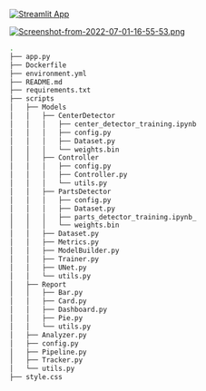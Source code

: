 [![Streamlit App](https://static.streamlit.io/badges/streamlit_badge_black_white.svg)](https://rraphaell-mouse-behaviour-tracker-app-so205q.streamlitapp.com/)

[![Screenshot-from-2022-07-01-16-55-53.png](https://i.postimg.cc/SNLbm4ng/Screenshot-from-2022-07-01-16-55-53.png)](https://postimg.cc/GHp5jZJD)

```bash
.
├── app.py
├── Dockerfile
├── environment.yml
├── README.md
├── requirements.txt
├── scripts
│   ├── Models
│   │   ├── CenterDetector
│   │   │   ├── center_detector_training.ipynb
│   │   │   ├── config.py
│   │   │   ├── Dataset.py
│   │   │   └── weights.bin
│   │   ├── Controller
│   │   │   ├── config.py
│   │   │   ├── Controller.py
│   │   │   └── utils.py
│   │   ├── PartsDetector
│   │   │   ├── config.py
│   │   │   ├── Dataset.py
│   │   │   ├── parts_detector_training.ipynb_
│   │   │   └── weights.bin
│   │   ├── Dataset.py
│   │   ├── Metrics.py
│   │   ├── ModelBuilder.py
│   │   ├── Trainer.py
│   │   ├── UNet.py
│   │   └── utils.py
│   ├── Report
│   │   ├── Bar.py
│   │   ├── Card.py
│   │   ├── Dashboard.py
│   │   ├── Pie.py
│   │   └── utils.py
│   ├── Analyzer.py
│   ├── config.py
│   ├── Pipeline.py
│   ├── Tracker.py
│   └── utils.py
├── style.css
```

